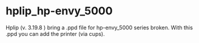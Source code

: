 # hplip_hp-envy_5000

Hplip (v. 3.19.8 ) bring a .ppd file for hp-envy_5000 series broken.
With this .ppd you can add the printer (via cups).
